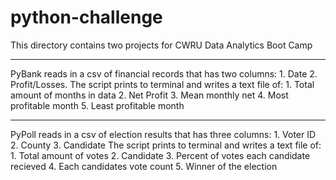 # python-challenge

This directory contains two projects for CWRU Data Analytics Boot Camp

----

PyBank reads in a csv of financial records that has two columns: 
	1. Date
	2. Profit/Losses.
The script prints to terminal and writes a text file of:
	1. Total amount of months in data
	2. Net Profit
	3. Mean monthly net
	4. Most profitable month
	5. Least profitable month

----

PyPoll reads in a csv of election results that has three columns:
	1. Voter ID 
	2. County
	3. Candidate
The script prints to terminal and writes a text file of:
	1. Total amount of votes
	2. Candidate
	3. Percent of votes each candidate recieved
	4. Each candidates vote count
	5. Winner of the election